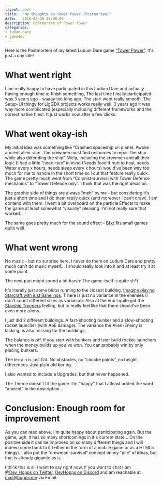 ```yaml
---
layout: post
title:  "My thoughts on Tower Power (Postmortem)"
date:   2016-08-30 18:00:00
description: Postmortem of Power Tower
categories:
- ludum-dare
- gamedev
---
```


Here is the Postmortem of my latest Ludum Dare game [“Tower Power”][towerpower]. It's just a day late!

# What went right

I am really happy to have participated in this Ludum Dare and actually having enough time to finish something. 
The last time I really participated was 3 years ago - waaay too long ago. 
The start went really smooth. The Setup-UI thingy for LigGDX projects works really well. 
3 years ago it was way more complicated (especially including different frameworks and the correct native files). 
It just works now after a few clicks.

# What went okay-ish

My initial idea was something like “Crashed spaceship on planet. Awoke ancient alien race. 
The crewmen must find resources to repair the ship while also defending the ship”. 
Welp, including the crewmen and all their logic (I had a little “need-tree” in mind 
(Needs food if hurt to heal, needs Water every x hours, needs sleep every x hours) 
would've been way too much for me to handle in the short time so I cut that feature really quick. 
The game pretty much went from “Colonist-survival with Tower Defence mechanics” to “Tower Defence only”. 
I think that was the right decision.

The graphic side of things are always “meh” by me - but considering it's just a short time 
and I do them *really* quick (and moreover I can't draw), I am contend with them. 
I went a bit overboard on the particle Effects to make the game at least somewhat “visually” pleasing. 
I'm not really sure that worked.

The same goes pretty much for the sound effect - [Bfxr][bfxr] fits small games quite well.

# What went wrong

No music - but no surprise here. I never do them on Ludum Dare and pretty much can't do music myself… 
I should really look into it and at least try it at some point.

The next part might sound a bit harsh: The game itself is quite sh*t.

It's literally just some blobs running to the closest building. 
[Imagine playing Starcraft with just Banelings][banelinks]. T
here is just no variance in the enemies (I don't count different sizes as variance). 
Also at the end I quite got the [Starship Troopers][starshiptroopers] feeling, 
but to really feel like that there should've been even more aliens.

I just did 2 different buildings. A fast-shooting bunker and a slow-shooting rocket launcher (with AoE damage). 
The variance the Alien-Enemy is lacking, is also missing for the buildings.

The balance is off. If you start with bunkers and later build rocket-launchers when the money builds up you've won. 
You can probably win by only placing bunkers.

The terrain is just flat. No obstacles, no “chocke points”, no height differences. Just plain old boring.

I also wanted to include a Upgrades, but that never happened.

The Theme doesn't fit the game. I'm “happy” that I atleast added the word “ancient” in the description…

# Conclusion: Enough room for improvement

As you can read above, I'm quite happy about participating again. But the game, ugh. 
It has so many shortcomings in it's current state… 
On the positive side it can be improved on so many different things and I will indeed come back to it 
(Either in the form of a mobile game or as a HTML5 thingy). 
I also put the “crewman-survival” concept on my “pile” of ideas, but that is already gigantic as is.

I think this is all I want to say right now. If you want to chat I am [@Dev_Hopps on Twitter][twitter], 
[DevHopps on Discord][discord] and am reachable at mail@hopps.me via Email.

[towerpower]: http://ludumdare.com/compo/ludum-dare-36/?action=preview&uid=7316
[bfxr]: http://www.bfxr.net/
[banelinks]: https://youtu.be/FpS6nbjpfiQ?t=14s
[starshiptroopers]: https://www.google.de/search?tbm=isch&q=starship+troopers&tbs=imgo:1&gws_rd=cr&ei=aMDFV_qNB8HSU4Gxh9gM
[twitter]: https://twitter.com/Dev_Hopps
[discord]: https://discordapp.com/
